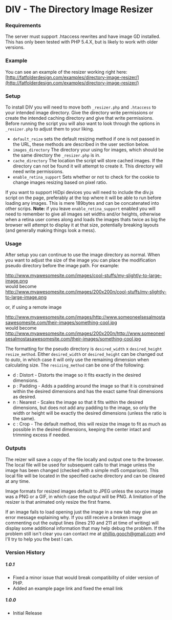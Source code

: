 # DIV - The Directory Image Resizer

### Requirements
The server must support .htaccess rewrites and have image GD installed. This has only been tested with PHP 5.4.X, but is likely to work with older versions.

### Example
You can see an example of the resizer working right here: [http://fatfolderdesign.com/examples/directory-image-resizer/](http://fatfolderdesign.com/examples/directory-image-resizer/)

### Setup
To install DIV you will need to move both `_resizer.php` and `.htaccess` to your intended image directory. Give the directory write permissions or create the intended caching directory and give that write permissions. Before running the script you will also want to look through the options in `_resizer.php` to adjust them to your liking. 

- `default_reize` sets the default resizing method if one is not passed in the URL, these methods are described in the user section below. 
- `images_directory` The directory your using for images, which should be the same directory the `_resizer.php` is in.
- `cache_directory` The location the script will store cached images. If the directory can not be found it will attempt to create it. This directory will need write permissions.
- `enable_retina_support` Sets whether or not to check for the cookie to change images resizing based on pixel ratio.

If you want to support HiDpi devices you will need to include the div.js script on the page, preferably at the top where it will be able to run before loading any images. This is mere 189bytes and can be concatenated into other scrips. **Note:** if you leave `enable_retina_support` enabled you will need to remember to give all images set widths and/or heights, otherwise when a retina user comes along and loads the images thats twice as big the browser will attempt to display it at that size, potentially breaking layouts (and generally making things look a mess).

### Usage
After setup you can continue to use the image directory as normal. When you want to adjust the size of the image you can place the modification pseudo directory before the image path. For example:

http://www.myawesomesite.com/images/cool-stuffs/my-slightly-to-large-image.png  
would become  
http://www.myawesomesite.com/images/200x200n/cool-stuffs/my-slightly-to-large-image.png

or, if using a remote image

http://www.myawesomesite.com/images/http://www.someoneelsesalmostasawesomesite.com/their-images/something-cool.jpg  
would become  
http://www.myawesomesite.com/images/200x200n/http://www.someoneelsesalmostasawesomesite.com/their-images/something-cool.jpg

The formatting for the pseudo directory is `desired_width` x `desired_height` `resize_method`. Either `desired_width` or `desired_height` can be changed out to _auto_, in which case it will only use the remaining dimension when calculating size. The `resizing_method` can be one of the following:

- d : Distort - Distorts the image so it fits exactly in the desired dimensions.
- p : Padding - Adds a padding around the image so that it is constrained within the desired dimensions and has the exact same final dimensions as desired.
- n : Nearest - Scales the image so that it fits within the desired dimensions, but does not add any padding to the image, so only the width or height will be exactly the desired dimensions (unless the ratio is the same).
- c : Crop - The default method, this will resize the image to fit as much as possible in the desired dimensions, keeping the center intact and trimming excess if needed.

### Outputs
The reizer will save a copy of the file locally and output one to the browser. The local file will be used for subsequent calls to that image unless the image has been changed (checked with a simple md5 comparison). This local file will be located in the specified cache directory and can be cleared at any time.

Image formats for resized images default to JPEG unless the source image was a PNG or a GIF, in which case the output will be PNG. A limitation of the resizer is that animated only resize the first frame.

If an image fails to load opening just the image in a new tab may give an error message explaining why. If you still receive a broken image commenting out the output lines (lines 210 and 211 at time of writing) will display some additional information that may help debug the problem. If the problem still isn't clear you can contact me at [phillip.gooch@gmail.com](mailto:phillip.gooch@gmail.com) and I'll try to help you the best I can.

### Version History
##### 1.0.1
- Fixed a minor issue that would break compatibility of older version of PHP.
- Added an example page link and fixed the email link

##### 1.0.0
- Initial Release